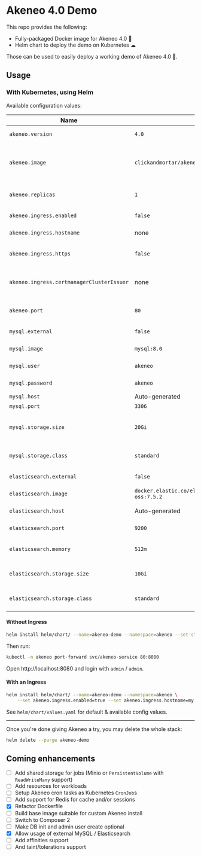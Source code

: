 # Akeneo 4.0 Demo

This repo provides the following:

* Fully-packaged Docker image for Akeneo 4.0 🐳
* Helm chart to deploy the demo on Kubernetes ☁

Those can be used to easily deploy a working demo of Akeneo 4.0 🚀.

## Usage

### With Kubernetes, using Helm

Available configuration values:

| Name | Default | Info |
|---|---|---|
| `akeneo.version` | `4.0` | Version to install / use |
| `akeneo.image` | `clickandmortar/akeneo:4.0-demo` | Custom Docker image to use (must listen for HTTP) |
| `akeneo.replicas` | `1` | Number of Akeneo instances |
| `akeneo.ingress.enabled` | `false` | Enable use of Ingress |
| `akeneo.ingress.hostname` | none | Hostname for Ingress |
| `akeneo.ingress.https` | `false` | Enable HTTPS for Ingress |
| `akeneo.ingress.certmanagerClusterIssuer` | none | Cert Manager Cluster Issuer name |
| `akeneo.port` | `80` | HTTP port the image is listening on |
| `mysql.external` | `false` | Use external MySQL |
| `mysql.image` | `mysql:8.0` | MySQL image to use |
| `mysql.user` | `akeneo` | MySQL username |
| `mysql.password` | `akeneo` | MySQL password |
| `mysql.host` | Auto-generated | MySQL host |
| `mysql.port` | `3306` | MySQL port |
| `mysql.storage.size` | `20Gi` | Size of MySQL Persistent Volume |
| `mysql.storage.class` | `standard` | Storage Class of MySQL PV |
| `elasticsearch.external` | `false` | Use external Elasticsearch |
| `elasticsearch.image` | `docker.elastic.co/elasticsearch/elasticsearch-oss:7.5.2` | Elasticsearch image to use |
| `elasticsearch.host` | Auto-generated | Elasticsearch host |
| `elasticsearch.port` | `9200` | Elasticsearch port |
| `elasticsearch.memory` | `512m` | Memory allocated to ES |
| `elasticsearch.storage.size` | `10Gi` | Size of ES Persistent Volume |
| `elasticsearch.storage.class` | `standard` | Storage Class of ES PV |

#### Without Ingress

```bash
helm install helm/chart/ --name=akeneo-demo --namespace=akeneo --set-string akeneo.version=4.0
```

Then run:

```bash
kubectl -n akeneo port-forward svc/akeneo-service 80:8080
```

Open http://localhost:8080 and login with `admin` / `admin`.

#### With an Ingress

```bash
helm install helm/chart/ --name=akeneo-demo --namespace=akeneo \
    --set akeneo.ingress.enabled=true --set akeneo.ingress.hostname=my.host.name
```

See `helm/chart/values.yaml` for default & available config values.

---

Once you're done giving Akeneo a try, you may delete the whole stack:

```bash
helm delete --purge akeneo-demo
```

## Coming enhancements

- [ ] Add shared storage for jobs (Minio or `PersistentVolume` with `ReadWriteMany` support)
- [ ] Add resources for workloads
- [ ] Setup Akeneo cron tasks as Kubernetes `CronJob`s
- [ ] Add support for Redis for cache and/or sessions
- [x] Refactor Dockerfile
- [ ] Build base image suitable for custom Akeneo install
- [ ] Switch to Composer 2
- [ ] Make DB init and admin user create optional
- [x] Allow usage of external MySQL / Elasticsearch
- [ ] Add affinities support
- [ ] And taint/tolerations support
